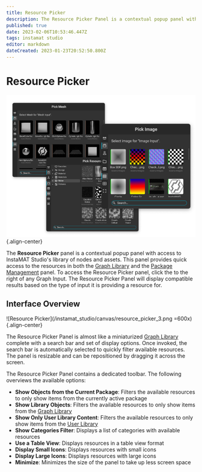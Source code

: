 ```yaml
---
title: Resource Picker
description: The Resource Picker Panel is a contextual popup panel with access to InstaMAT Studio's library of nodes and assets.
published: true
date: 2023-02-06T10:53:46.447Z
tags: instamat studio
editor: markdown
dateCreated: 2023-01-23T20:52:50.800Z
---
```


# Resource Picker

![Resource Picker variants](/instamat_studio/canvas/resource_picker_variants.png){.align-center}


The **Resource Picker** panel is a contextual popup panel with access to InstaMAT Studio's library of nodes and assets. This panel provides quick access to the resources in both the [Graph Library](/Products/InstaMAT_Studio/Canvas/Canvas_Interface/Graph_Library) and the [Package Management](/Products/InstaMAT_Studio/Canvas/Canvas_Interface/Package_Management) panel. To access the Resource Picker panel, click the <i class="fa-regular fa-pencil"></i> to the right of any Graph Input. The Resource Picker Panel will display compatible results based on the type of input it is providing a resource for.

## Interface Overview

![Resource Picker](/instamat_studio/canvas/resource_picker_3.png =600x){.align-center}

The Resource Picker Panel is almost like a miniaturized [Graph Library](/Products/InstaMAT_Studio/Canvas/Canvas_Interface/Graph_Library) complete with a search bar and set of display options. Once invoked, the search bar is automatically selected to quickly filter available resources. The panel is resizable and can be repositioned by dragging it across the screen.

The Resource Picker Panel contains a dedicated toolbar. The following overviews the available options:

- <i class="fa-regular fa-box-open"></i> **Show Objects from the Current Package**: Filters the available resources to only show items from the currently active package
- <i class="fa-regular fa-box"></i> **Show Library Objects**: Filters the available resources to only show items from the [Graph Library](/Products/InstaMAT_Studio/Canvas/Canvas_Interface/Graph_Library)
- <i class="fa-regular fa-user"></i> **Show Only User Library Content**: Filters the available resources to only show items from the [User Library](/Products/InstaMAT_Studio/Canvas/Canvas_Interface/Graph_Library#user-library)
- <i class="fa-regular fa-folder"></i> **Show Categories Filter**: Displays a list of categories with available resources
- <i class="fa-regular fa-table"></i> **Use a Table View**: Displays resources in a table view format
- <i class="fa-regular fa-table-cells"></i> **Display Small Icons**: Displays resources with small icons
- <i class="fa-regular fa-table-cells-large"></i> **Display Large Icons**: Displays resources with large icons
- <i class="fa-regular fa-minimize"></i> **Minimize**: Minimizes the size of the panel to take up less screen space